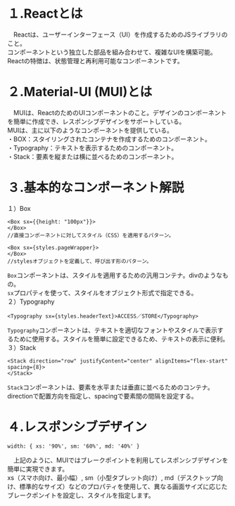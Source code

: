 # １.Reactとは
　Reactは、ユーザーインターフェース（UI）を作成するためのJSライブラリのこと。<br>
コンポーネントという独立した部品を組み合わせて、複雑なUIを構築可能。Reactの特徴は、状態管理と再利用可能なコンポーネントです。
# ２.Material-UI (MUI)とは
　MUIは、ReactのためのUIコンポーネントのこと。デザインのコンポーネントを簡単に作成でき、レスポンシブデザインをサポートしている。<br>
MUIは、主に以下のようなコンポーネントを提供している。<br>
・BOX：スタイリングされたコンテナを作成するためのコンポーネント。<br>
・Typography：テキストを表示するためのコンポーネント。<br>
・Stack：要素を縦または横に並べるためのコンポーネント。
# ３.基本的なコンポーネント解説
１）Box
```StoreAccess.tsx
<Box sx={{height: "100px"}}>
</Box>
//直接コンポーネントに対してスタイル（CSS）を適用するパターン。

<Box sx={styles.pageWrapper}>
</Box>
//stylesオブジェクトを定義して、呼び出す形のパターン。
```
`Box`コンポーネントは、スタイルを適用するための汎用コンテナ。divのようなもの。<br>
`sx`プロパティを使って、スタイルをオブジェクト形式で指定できる。
<br>
２）Typography
```
<Typography sx={styles.headerText}>ACCESS／STORE</Typography>
```
`Typography`コンポーネントは、テキストを適切なフォントやスタイルで表示するために使用する。スタイルを簡単に設定できるため、テキストの表示に便利。
<br>
３）Stack
```
<Stack direction="row" justifyContent="center" alignItems="flex-start" spacing={8}>
</Stack>
```
`Stack`コンポーネントは、要素を水平または垂直に並べるためのコンテナ。directionで配置方向を指定し、spacingで要素間の間隔を設定する。

# ４.レスポンシブデザイン
```
width: { xs: '90%', sm: '60%', md: '40%' }
```
　上記のように、MUIではブレークポイントを利用してレスポンシブデザインを簡単に実現できます。<br>
xs（スマホ向け、最小幅）, sm（小型タブレット向け）, md（デスクトップ向け、標準的なサイズ）などのプロパティを使用して、異なる画面サイズに応じたブレークポンイトを設定し、スタイルを指定します。

















